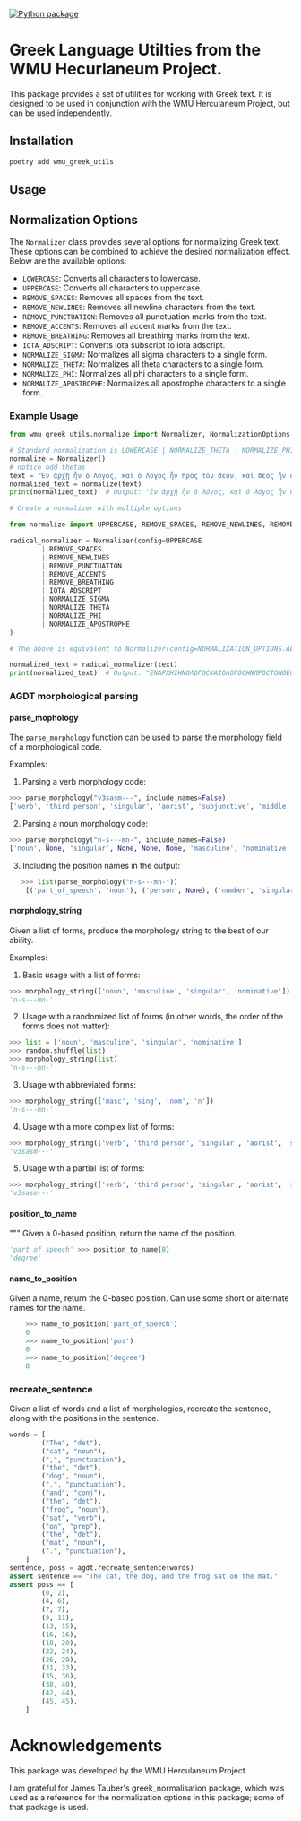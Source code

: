 [![Python package](https://github.com/WMU-Herculaneum-Project/wmu_greek_utils/actions/workflows/test.yml/badge.svg)](https://github.com/WMU-Herculaneum-Project/wmu_greek_utils/actions)

# Greek Language Utilties from the WMU Hecurlaneum Project.

This package provides a set of utilities for working with Greek text. It is designed to be used in conjunction with the WMU Herculaneum Project, but can be used independently.

## Installation

```bash
poetry add wmu_greek_utils
```

## Usage

## Normalization Options

The `Normalizer` class provides several options for normalizing Greek text. These options can be combined to achieve the desired normalization effect. Below are the available options:

- `LOWERCASE`: Converts all characters to lowercase.
- `UPPERCASE`: Converts all characters to uppercase.
- `REMOVE_SPACES`: Removes all spaces from the text.
- `REMOVE_NEWLINES`: Removes all newline characters from the text.
- `REMOVE_PUNCTUATION`: Removes all punctuation marks from the text.
- `REMOVE_ACCENTS`: Removes all accent marks from the text.
- `REMOVE_BREATHING`: Removes all breathing marks from the text.
- `IOTA_ADSCRIPT`: Converts iota subscript to iota adscript.
- `NORMALIZE_SIGMA`: Normalizes all sigma characters to a single form.
- `NORMALIZE_THETA`: Normalizes all theta characters to a single form.
- `NORMALIZE_PHI`: Normalizes all phi characters to a single form.
- `NORMALIZE_APOSTROPHE`: Normalizes all apostrophe characters to a single form.

### Example Usage

```python
from wmu_greek_utils.normalize import Normalizer, NormalizationOptions

# Standard normalization is LOWERCASE | NORMALIZE_THETA | NORMALIZE_PHI | NORMALIZE_APOSTROPHE
normalize = Normalizer()
# notice odd thetas
text = "Ἐν ἀρχῇ ἦν ὁ Λόγος, καὶ ὁ Λόγος ἦν πρὸς τὸν ϑεόν, καὶ ϑεὸς ἦν ὁ Λόγος."
normalized_text = normalize(text)
print(normalized_text)  # Output: "ἐν ἀρχῇ ἦν ὁ λόγος, καὶ ὁ λόγος ἦν πρὸς τὸν θεόν, καὶ θεὸς ἦν ὁ λόγος."

# Create a normalizer with multiple options

from normalize import UPPERCASE, REMOVE_SPACES, REMOVE_NEWLINES, REMOVE_PUNCTUATION, REMOVE_ACCENTS, REMOVE_BREATHING, IOTA_ADSCRIPT, NORMALIZE_SIGMA, NORMALIZE_THETA, NORMALIZE_PHI, NORMALIZE_APOSTROPHE

radical_normalizer = Normalizer(config=UPPERCASE
        | REMOVE_SPACES
        | REMOVE_NEWLINES
        | REMOVE_PUNCTUATION
        | REMOVE_ACCENTS
        | REMOVE_BREATHING
        | IOTA_ADSCRIPT
        | NORMALIZE_SIGMA
        | NORMALIZE_THETA
        | NORMALIZE_PHI
        | NORMALIZE_APOSTROPHE
)

# The above is equivalent to Normalizer(config=NORMALIZATION_OPTIONS.ALL)

normalized_text = radical_normalizer(text)
print(normalized_text)  # Output: "ΕΝΑΡΧΗΙΗΝΟΛΟΓΟϹΚΑΙΟΛΟΓΟϹΗΝΠΡΟϹΤΟΝΘΕΟΝΚΑΙΘΕΟϹΗΝΟΛΟΓΟϹ"
```

### AGDT morphological parsing

#### parse_mophology

The `parse_morphology` function can be used to parse the morphology field of a morphological code.

Examples:

1. Parsing a verb morphology code:

```python
>>> parse_morphology("v3sasm---", include_names=False)
['verb', 'third person', 'singular', 'aorist', 'subjunctive', 'middle', None, None, None]
```

2. Parsing a noun morphology code:

```python
>>> parse_morphology("n-s---mn-", include_names=False)
['noun', None, 'singular', None, None, None, 'masculine', 'nominative', None]
```

3. Including the position names in the output:

```python
   >>> list(parse_morphology("n-s---mn-"))
    [('part_of_speech', 'noun'), ('person', None), ('number', 'singular'), ('tense', None), ('mood', None), ('voice', None), ('gender', 'masculine'), ('case', 'nominative'), ('degree', None)]
```

#### morphology_string

Given a list of forms, produce the morphology string to the best of our ability.

Examples:

1. Basic usage with a list of forms:

```python
>>> morphology_string(['noun', 'masculine', 'singular', 'nominative'])
'n-s---mn-'
```

2. Usage with a randomized list of forms (in other words, the order of the forms does not matter):

```python
>>> list = ['noun', 'masculine', 'singular', 'nominative']
>>> random.shuffle(list)
>>> morphology_string(list)
'n-s---mn-'
```

3. Usage with abbreviated forms:

```python
>>> morphology_string(['masc', 'sing', 'nom', 'n'])
'n-s---mn-'
```

4. Usage with a more complex list of forms:

```python
>>> morphology_string(['verb', 'third person', 'singular', 'aorist', 'subjunctive', 'middle', None, None, None])
'v3sasm---'
```

5. Usage with a partial list of forms:

```python
>>> morphology_string(['verb', 'third person', 'singular', 'aorist', 'subjunctive', 'middle'])
'v3sasm---'
```

#### position_to_name

"""
Given a 0-based position, return the name of the position.

```python >>> position_to_name(0)
'part_of_speech' >>> position_to_name(8)
'degree'
```

#### name_to_position

Given a name, return the 0-based position. Can use some short
or alternate names for the name.

```python
    >>> name_to_position('part_of_speech')
    0
    >>> name_to_position('pos')
    0
    >>> name_to_position('degree')
    8
```

### recreate_sentence

Given a list of words and a list of morphologies, recreate the sentence,
along with the positions in the sentence.

```python
words = [
        ("The", "det"),
        ("cat", "noun"),
        (",", "punctuation"),
        ("the", "det"),
        ("dog", "noun"),
        (",", "punctuation"),
        ("and", "conj"),
        ("the", "det"),
        ("frog", "noun"),
        ("sat", "verb"),
        ("on", "prep"),
        ("the", "det"),
        ("mat", "noun"),
        (".", "punctuation"),
    ]
sentence, poss = agdt.recreate_sentence(words)
assert sentence == "The cat, the dog, and the frog sat on the mat."
assert poss == [
        (0, 2),
        (4, 6),
        (7, 7),
        (9, 11),
        (13, 15),
        (16, 16),
        (18, 20),
        (22, 24),
        (26, 29),
        (31, 33),
        (35, 36),
        (38, 40),
        (42, 44),
        (45, 45),
    ]
```

# Acknowledgements

This package was developed by the WMU Herculaneum Project.

I am grateful for James Tauber's greek_normalisation package, which was used as a reference for the normalization options in this package; some of that package is used.
